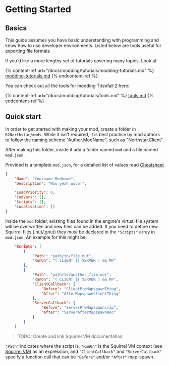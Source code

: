 # Getting Started

## Basics

This guide assumes you have basic understanding with programming and know how to use developer environments. Listed below are tools useful for exporting file formats

If you'd like a more lengthy set of tutorials covering many topics. Look at:

{% content-ref url="/docs/modding/tutorials/modding-tutorials.md" %}
[modding-tutorials.md](/docs/modding/tutorials/modding-tutorials.md)
{% endcontent-ref %}

You can check out all the tools for modding Titanfall 2 here:

{% content-ref url="/docs/modding/tutorials/tools.md" %}
[tools.md](/docs/modding/tutorials/tools.md)
{% endcontent-ref %}

## Quick start

In order to get started with making your mod, create a folder in `R2Northstar/mods`. While it isn't required, it is best practise by mod authors to follow the naming scheme "Author.ModName", such as "Northstar.Client".

After making this folder, inside it add a folder named `mod` and a file named `mod.json`.

Provided is a template `mod.json`, for a detailed list of values read [Cheatsheet](cheatsheet.md)

```json
{
    "Name": "Yourname.Modname",
    "Description": "Woo yeah wooo!",

    "LoadPriority": 0,
    "ConVars": [],
    "Scripts": [],
    "Localisation": []
}
```

Inside the `mod` folder, existing files found in the engine's virtual file system will be overwritten and new files can be added. If you need to define new Squirrel files (.nut/.gnut) they _must_ be declared in the `"Scripts"` array in `mod.json`. An example for this might be:

```json
    "Scripts": [
        {
            "Path": "path/to/file.nut",
            "RunOn": "( CLIENT || SERVER ) && MP"
        },
        {
            "Path": "path/to/another_file.nut",
            "RunOn": "( CLIENT || SERVER ) && MP",
            "ClientCallback": {
                "Before": "ClientPreMapspawnThing",
                "After": "AfterMapspawnClientThing"
            },
            "ServerCallback": {
                "Before": "ServerPreMapspawncrap",
                "After": "ServerAfterMapspawnWoo"
            }
        }
    ]
```

> TODO: Create and link Squirrel VM documentation

`"Path"` indicates where the script is, `"RunOn"` is the Squirrel VM context (see [Squirrel VM](modding/getting-started.md)) as an expression, and `"ClientCallback"` and `"ServerCallback"` specify a function call that can be `"Before"` and/or `"After"` map-spawn.
